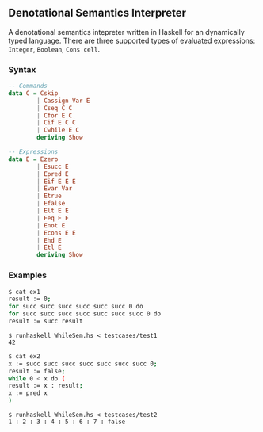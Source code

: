 ## Denotational Semantics Interpreter

A denotational semantics intepreter written in Haskell for an dynamically typed language. There are three supported types of evaluated expressions: `Integer`, `Boolean`, `Cons cell`. 

### Syntax
```haskell
-- Commands
data C = Cskip 
        | Cassign Var E 
        | Cseq C C 
        | Cfor E C 
        | Cif E C C 
        | Cwhile E C
        deriving Show

-- Expressions
data E = Ezero 
        | Esucc E 
        | Epred E 
        | Eif E E E 
        | Evar Var
        | Etrue 
        | Efalse 
        | Elt E E 
        | Eeq E E 
        | Enot E
        | Econs E E 
        | Ehd E 
        | Etl E
        deriving Show
```

### Examples

```bash
$ cat ex1
result := 0;
for succ succ succ succ succ succ 0 do
for succ succ succ succ succ succ succ 0 do
result := succ result
```

```
$ runhaskell WhileSem.hs < testcases/test1
42
```

```bash
$ cat ex2
x := succ succ succ succ succ succ succ 0;
result := false;
while 0 < x do (
result := x : result;
x := pred x
)
```

```
$ runhaskell WhileSem.hs < testcases/test2
1 : 2 : 3 : 4 : 5 : 6 : 7 : false
```
